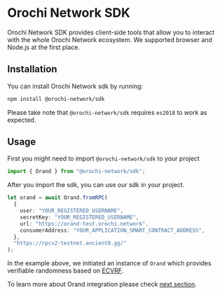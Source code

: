 # Orochi Network SDK

Orochi Network SDK provides client-side tools that allow you to interact with the whole Orochi Network ecosystem. We supported browser and Node.js at the first place.

## Installation

You can install Orochi Network sdk by running:

```bash
npm install @orochi-network/sdk
```

Please take note that `@orochi-network/sdk` requires `es2018` to work as expected.

## Usage

First you might need to import `@orochi-network/sdk` to your project

```ts
import { Orand } from "@orochi-network/sdk";
```

After you import the sdk, you can use our sdk in your project.

```ts
let orand = await Orand.fromRPC(
  {
    user: "YOUR_REGISTERED_USERNAME",
    secretKey: "YOUR_REGISTERED_USERNAME",
    url: "https://orand-test.orochi.network",
    consumerAddress: "YOUR_APPLICATION_SMART_CONTRACT_ADDRESS",
  },
  "https://rpcv2-testnet.ancient8.gg/"
);
```

In the example above, we initiated an instance of `Orand` which provides verifiable randomness based on [ECVRF](../ecvrf/verifiable_random_function.md).

To learn more about Orand integration please check [next section](./contract-integration.md).
